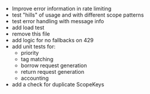 * Improve error information in rate limiting
* test "hills" of usage and with different scope patterns
* test error handling with message info
* add load test
* remove this file
* add logic for no fallbacks on 429
* add unit tests for:
  * priority
  * tag matching
  * borrow request generation
  * return request generation
  * accounting
* add a check for duplicate ScopeKeys
